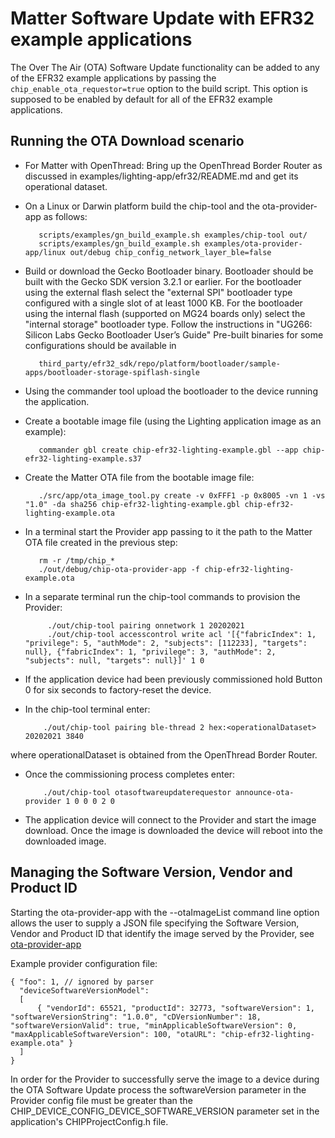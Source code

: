 # Matter Software Update with EFR32 example applications

The Over The Air (OTA) Software Update functionality can be added to any of the
EFR32 example applications by passing the `chip_enable_ota_requestor=true`
option to the build script. This option is supposed to be enabled by default for
all of the EFR32 example applications.

## Running the OTA Download scenario

-   For Matter with OpenThread: Bring up the OpenThread Border Router as
    discussed in examples/lighting-app/efr32/README.md and get its operational
    dataset.

-   On a Linux or Darwin platform build the chip-tool and the ota-provider-app
    as follows:

           scripts/examples/gn_build_example.sh examples/chip-tool out/
           scripts/examples/gn_build_example.sh examples/ota-provider-app/linux out/debug chip_config_network_layer_ble=false

-   Build or download the Gecko Bootloader binary. Bootloader should be built
    with the Gecko SDK version 3.2.1 or earlier. For the bootloader using the
    external flash select the "external SPI" bootloader type configured with a
    single slot of at least 1000 KB.
    For the bootloader using the internal flash (supported on MG24 boards only)
    select the "internal storage" bootloader type. Follow the instructions in 
    "UG266: Silicon Labs Gecko Bootloader User’s Guide"
    Pre-built binaries for some configurations should be available in

           third_party/efr32_sdk/repo/platform/bootloader/sample-apps/bootloader-storage-spiflash-single

-   Using the commander tool upload the bootloader to the device running the
    application.

-   Create a bootable image file (using the Lighting application image as an
    example):

           commander gbl create chip-efr32-lighting-example.gbl --app chip-efr32-lighting-example.s37

-   Create the Matter OTA file from the bootable image file:

           ./src/app/ota_image_tool.py create -v 0xFFF1 -p 0x8005 -vn 1 -vs "1.0" -da sha256 chip-efr32-lighting-example.gbl chip-efr32-lighting-example.ota

-   In a terminal start the Provider app passing to it the path to the Matter
    OTA file created in the previous step:

           rm -r /tmp/chip_*
           ./out/debug/chip-ota-provider-app -f chip-efr32-lighting-example.ota

-   In a separate terminal run the chip-tool commands to provision the Provider:

             ./out/chip-tool pairing onnetwork 1 20202021
             ./out/chip-tool accesscontrol write acl '[{"fabricIndex": 1, "privilege": 5, "authMode": 2, "subjects": [112233], "targets": null}, {"fabricIndex": 1, "privilege": 3, "authMode": 2, "subjects": null, "targets": null}]' 1 0

-   If the application device had been previously commissioned hold Button 0 for
    six seconds to factory-reset the device.

-   In the chip-tool terminal enter:

            ./out/chip-tool pairing ble-thread 2 hex:<operationalDataset> 20202021 3840

where operationalDataset is obtained from the OpenThread Border Router.

-   Once the commissioning process completes enter:

            ./out/chip-tool otasoftwareupdaterequestor announce-ota-provider 1 0 0 0 2 0

-   The application device will connect to the Provider and start the image
    download. Once the image is downloaded the device will reboot into the
    downloaded image.

## Managing the Software Version, Vendor and Product ID

Starting the ota-provider-app with the --otaImageList command line option allows
the user to supply a JSON file specifying the Software Version, Vendor and
Product ID that identify the image served by the Provider, see
[ota-provider-app](../../examples/ota-provider-app/linux/README.md)

Example provider configuration file:

```
{ "foo": 1, // ignored by parser
  "deviceSoftwareVersionModel":
  [
      { "vendorId": 65521, "productId": 32773, "softwareVersion": 1, "softwareVersionString": "1.0.0", "cDVersionNumber": 18, "softwareVersionValid": true, "minApplicableSoftwareVersion": 0, "maxApplicableSoftwareVersion": 100, "otaURL": "chip-efr32-lighting-example.ota" }
  ]
}
```

In order for the Provider to successfully serve the image to a device during the
OTA Software Update process the softwareVersion parameter in the Provider config
file must be greater than the CHIP_DEVICE_CONFIG_DEVICE_SOFTWARE_VERSION
parameter set in the application's CHIPProjectConfig.h file.
